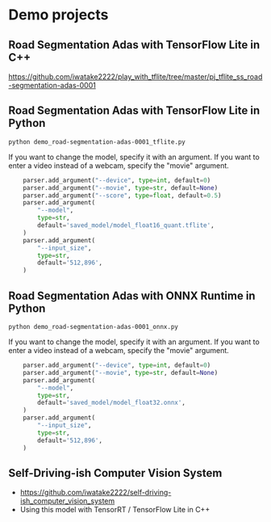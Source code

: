 # Demo projects

## Road Segmentation Adas with TensorFlow Lite in C++
https://github.com/iwatake2222/play_with_tflite/tree/master/pj_tflite_ss_road-segmentation-adas-0001

## Road Segmentation Adas with TensorFlow Lite in Python
```
python demo_road-segmentation-adas-0001_tflite.py
```

If you want to change the model, specify it with an argument.
If you want to enter a video instead of a webcam, specify the "movie" argument.
```python
    parser.add_argument("--device", type=int, default=0)
    parser.add_argument("--movie", type=str, default=None)
    parser.add_argument("--score", type=float, default=0.5)
    parser.add_argument(
        "--model",
        type=str,
        default='saved_model/model_float16_quant.tflite',
    )
    parser.add_argument(
        "--input_size",
        type=str,
        default='512,896',
    )
```

## Road Segmentation Adas with ONNX Runtime in Python
```
python demo_road-segmentation-adas-0001_onnx.py
```

If you want to change the model, specify it with an argument.
If you want to enter a video instead of a webcam, specify the "movie" argument.
```python
    parser.add_argument("--device", type=int, default=0)
    parser.add_argument("--movie", type=str, default=None)
    parser.add_argument(
        "--model",
        type=str,
        default='saved_model/model_float32.onnx',
    )
    parser.add_argument(
        "--input_size",
        type=str,
        default='512,896',
    )
```

## Self-Driving-ish Computer Vision System
- https://github.com/iwatake2222/self-driving-ish_computer_vision_system
- Using this model with TensorRT / TensorFlow Lite in C++
